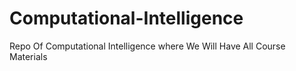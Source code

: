 # Computational-Intelligence
Repo Of Computational Intelligence where We Will Have All Course Materials
